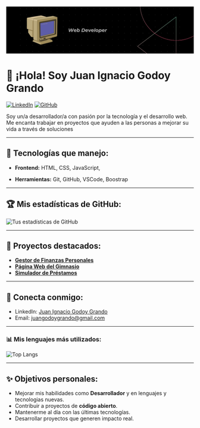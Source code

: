 ![Banner](https://github.com/juangodoygrando/juangodoygrando/blob/main/Banner.png)

# 👋 ¡Hola! Soy Juan Ignacio Godoy Grando

[![LinkedIn](https://img.shields.io/badge/-LinkedIn-blue?style=flat&logo=Linkedin&logoColor=white&link=https://www.linkedin.com/in/juanignacio-godoygrando/)](https://www.linkedin.com/in/juanignacio-godoygrando/) [![GitHub](https://img.shields.io/github/followers/juangodoygrando?label=Follow&style=social)](https://github.com/juangodoygrando/)

Soy un/a desarrollador/a con pasión por la tecnología y el desarrollo web. Me encanta trabajar en proyectos que ayuden a las personas a mejorar su vida a través de soluciones 

---

## 🚀 Tecnologías que manejo:
- **Frontend:** HTML, CSS, JavaScript,
  
- **Herramientas:** Git, GitHub, VSCode, Boostrap

---

## 🏆 Mis estadísticas de GitHub:
![Tus estadísticas de GitHub](https://github-readme-stats.vercel.app/api?username=juangodoygrando&show_icons=true&theme=radical)


---

## 🌟 Proyectos destacados:
- [**Gestor de Finanzas Personales**](https://github.com/tu-usuario-github/proyecto-finanzas)
- [**Página Web del Gimnasio**](https://github.com/tu-usuario-github/proyecto-gimnasio)
- [**Simulador de Préstamos**](https://github.com/tu-usuario-github/simulador-prestamos)

---

## 💬 Conecta conmigo:

- LinkedIn: [Juan Ignacio Godoy Grando](https://www.linkedin.com/in/juanignacio-godoygrando/)
- Email: juangodoygrando@gmail.com

---

### 📊 Mis lenguajes más utilizados:
![Top Langs](https://github-readme-stats.vercel.app/api?username=juangodoygrando&show_icons=true&theme=radical)

---

## ✨ Objetivos personales:
- Mejorar mis habilidades como **Desarrollador** y en lenguajes y tecnologias nuevas.
- Contribuir a proyectos de **código abierto**.
- Mantenerme al día con las últimas tecnologías.
- Desarrollar proyectos que generen impacto real.
